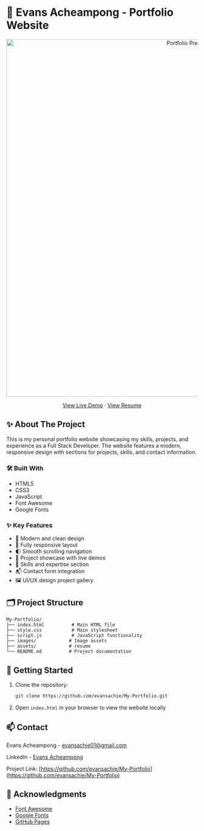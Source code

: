 # 🚀 Evans Acheampong - Portfolio Website

<div align="center">
  <img width="941" alt="Portfolio Preview" src="https://github.com/evansachie/My-Portfolio/assets/102630199/aa0cc0ac-b7a7-46df-a8e1-df0dc276d0ec">

  <p>
    <a href="https://evansdev.vercel.app/">View Live Demo</a>
    ·
    <a href="https://docs.google.com/document/d/1gpORkRZyuzpHzz-rwkzvZeXAc_RI5nTvI1R1NNMsp6c/edit?usp=sharing">View Resume</a>
  </p>
</div>

## ✨ About The Project

This is my personal portfolio website showcasing my skills, projects, and experience as a Full Stack Developer. The website features a modern, responsive design with sections for projects, skills, and contact information.

### 🛠️ Built With

* HTML5
* CSS3
* JavaScript
* Font Awesome
* Google Fonts

### ✨ Key Features

* 🎨 Modern and clean design
* 📱 Fully responsive layout
* 🌓 Smooth scrolling navigation
* 💼 Project showcase with live demos
* 🎯 Skills and expertise section
* 📬 Contact form integration
* 🖼️ UI/UX design project gallery

## 🗂️ Project Structure

```
My-Portfolio/
├── index.html          # Main HTML file
├── style.css           # Main stylesheet
├── script.js           # JavaScript functionality
├── images/            # Image assets
├── assets/            # resume
└── README.md          # Project documentation
```

## 🚀 Getting Started

1. Clone the repository:
   ```bash
   git clone https://github.com/evansachie/My-Portfolio.git
   ```

2. Open `index.html` in your browser to view the website locally

## 📫 Contact

Evans Acheampong - [evansachie01@gmail.com](mailto:evansachie01@gmail.com)

LinkedIn - [Evans Acheampong](https://www.linkedin.com/in/evans-acheampong/)

Project Link: [https://github.com/evansachie/My-Portfolio](https://github.com/evansachie/My-Portfolio)

## 🙏 Acknowledgments

* [Font Awesome](https://fontawesome.com)
* [Google Fonts](https://fonts.google.com)
* [GitHub Pages](https://pages.github.com)

